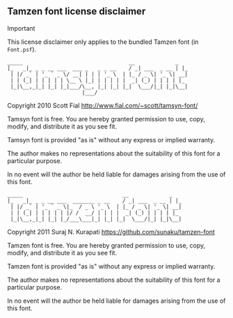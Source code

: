 
## Tamzen font license disclaimer

> [!IMPORTANT]
> This license disclaimer only applies to the bundled Tamzen font (in `Font.psf`).

```
_____                                  __             _
|_   _|_ _ _ __ ___  ___ _   _ _ __    / _| ___  _ __ | |_
 | |/ _` | '_ ` _ \/ __| | | | '_ \  | |_ / _ \| '_ \| __|
 | | (_| | | | | | \__ \ |_| | | | | |  _| (_) | | | | |_
 |_|\__,_|_| |_| |_|___/\__, |_| |_| |_|  \___/|_| |_|\__|
                        |___/
```

Copyright 2010 Scott Fial <http://www.fial.com/~scott/tamsyn-font/>

Tamsyn font is free.  You are hereby granted permission to use, copy, modify,
and distribute it as you see fit.

Tamsyn font is provided "as is" without any express or implied warranty.

The author makes no representations about the suitability of this font for
a particular purpose.

In no event will the author be held liable for damages arising from the use
of this font.

```
_____                                __             _
|_   _|_ _ _ __ ___  _______ _ __    / _| ___  _ __ | |_
 | |/ _` | '_ ` _ \|_  / _ \ '_ \  | |_ / _ \| '_ \| __|
 | | (_| | | | | | |/ /  __/ | | | |  _| (_) | | | | |_
 |_|\__,_|_| |_| |_/___\___|_| |_| |_|  \___/|_| |_|\__|
```

Copyright 2011 Suraj N. Kurapati <https://github.com/sunaku/tamzen-font>

Tamzen font is free.  You are hereby granted permission to use, copy, modify,
and distribute it as you see fit.

Tamzen font is provided "as is" without any express or implied warranty.

The author makes no representations about the suitability of this font for
a particular purpose.

In no event will the author be held liable for damages arising from the use
of this font.

